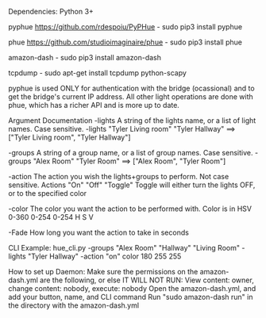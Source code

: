 Dependencies:
Python 3+

pyphue  https://github.com/rdespoiu/PyPHue
    - sudo pip3 install pyphue

phue https://github.com/studioimaginaire/phue
    - sudo pip3 install phue

amazon-dash
    - sudo pip3 install amazon-dash

tcpdump
    - sudo apt-get install tcpdump python-scapy

pyphue is used ONLY for authentication with the bridge (ocassional) and to get the bridge's current IP address.
All other light operations are done with phue, which has a richer API and is more up to date.


Argument Documentation
-lights
    A string of the lights name, or a list of light names. Case sensitive.
    -lights "Tyler Living room" "Tyler Hallway" ==> ["Tyler Living room", "Tyler Hallway"]

-groups
    A string of a group name, or a list of group names. Case sensitive.
    -groups "Alex Room" "Tyler Room" ==> ["Alex Room", "Tyler Room"]

-action
    The action you wish the lights+groups to perform. Not case sensitive.
    Actions
        "On"
        "Off"
        "Toggle"    Toggle will either turn the lights OFF, or to the specified color

-color
    The color you want the action to be performed with. Color is in HSV
    0-360  0-254 0-254
      H       S     V

-Fade
    How long you want the action to take in seconds


CLI Example:
hue_cli.py -groups "Alex Room" "Hallway" "Living Room" -lights "Tyler Hallway" -action "on" color 180 255 255

How to set up Daemon:
Make sure the permissions on the amazon-dash.yml are the following, or else IT WILL NOT RUN: View content: owner, change content: nobody, execute: nobody
Open the amazon-dash.yml, and add your button, name, and CLI command
Run "sudo amazon-dash run" in the directory with the amazon-dash.yml

